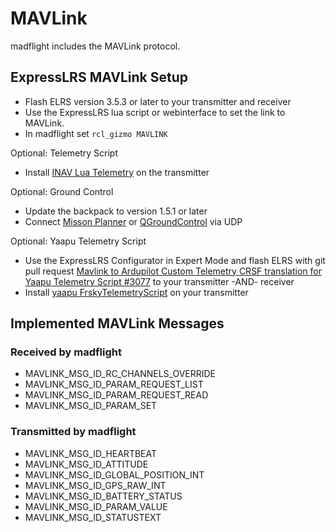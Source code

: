 # MAVLink

madflight includes the MAVLink protocol. 

## ExpressLRS MAVLink Setup

- Flash ELRS version 3.5.3 or later to your transmitter and receiver
- Use the ExpressLRS lua script or webinterface to set the link to MAVLink.
- In madflight set `rcl_gizmo MAVLINK`

Optional: Telemetry Script

- Install [INAV Lua Telemetry](https://github.com/iNavFlight/OpenTX-Telemetry-Widget) on the transmitter

Optional: Ground Control

- Update the backpack to version 1.5.1 or later 
- Connect [Misson Planner](https://ardupilot.org/planner/) or [QGroundControl](https://qgroundcontrol.com/) via UDP

Optional: Yaapu Telemetry Script

- Use the ExpressLRS Configurator in Expert Mode and flash ELRS with git pull request [Mavlink to Ardupilot Custom Telemetry CRSF translation for Yaapu Telemetry Script #3077](https://github.com/ExpressLRS/ExpressLRS/pull/3077) to your transmitter -AND- receiver
- Install [yaapu FrskyTelemetryScript](https://github.com/yaapu/FrskyTelemetryScript) on your transmitter

## Implemented MAVLink Messages

### Received by madflight

- MAVLINK_MSG_ID_RC_CHANNELS_OVERRIDE
- MAVLINK_MSG_ID_PARAM_REQUEST_LIST
- MAVLINK_MSG_ID_PARAM_REQUEST_READ
- MAVLINK_MSG_ID_PARAM_SET

### Transmitted by madflight

- MAVLINK_MSG_ID_HEARTBEAT
- MAVLINK_MSG_ID_ATTITUDE
- MAVLINK_MSG_ID_GLOBAL_POSITION_INT
- MAVLINK_MSG_ID_GPS_RAW_INT
- MAVLINK_MSG_ID_BATTERY_STATUS
- MAVLINK_MSG_ID_PARAM_VALUE
- MAVLINK_MSG_ID_STATUSTEXT

